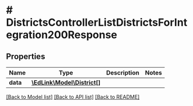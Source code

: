 # # DistrictsControllerListDistrictsForIntegration200Response

## Properties

Name | Type | Description | Notes
------------ | ------------- | ------------- | -------------
**data** | [**\EdLink\Model\District[]**](District.md) |  |

[[Back to Model list]](../../README.md#models) [[Back to API list]](../../README.md#endpoints) [[Back to README]](../../README.md)
